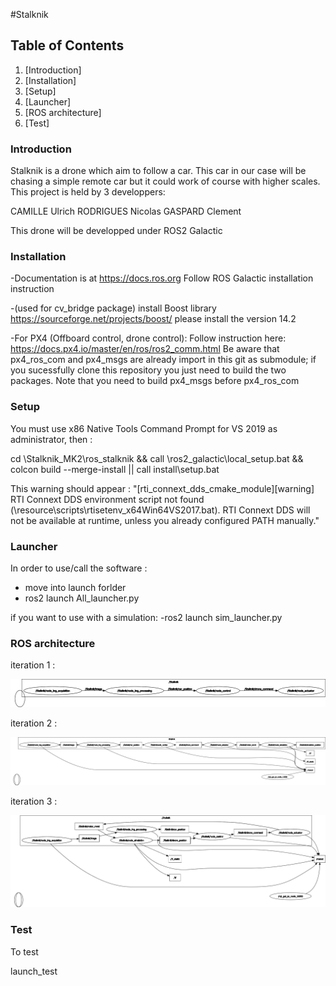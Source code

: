 
#Stalknik

## Table of Contents


1. [Introduction]
2. [Installation]
3. [Setup]
4. [Launcher]
5. [ROS architecture]
6. [Test]

### Introduction

Stalknik is a drone which aim to follow a car.
This car in our case will be chasing a simple remote car but it could work of course with higher scales.
This project is held by 3 developpers: 

CAMILLE Ulrich
RODRIGUES Nicolas
GASPARD Clement

This drone will be developped under ROS2 Galactic

### Installation

-Documentation is at https://docs.ros.org
Follow ROS Galactic installation instruction

-(used for cv_bridge package) install Boost library 
https://sourceforge.net/projects/boost/
please install the version 14.2

-For PX4 (Offboard control, drone control):
Follow instruction here: https://docs.px4.io/master/en/ros/ros2_comm.html
Be aware that px4_ros_com and px4_msgs are already import in this git as submodule; if you sucessfully clone this repository you just need to build the two packages. 
Note that you need to build px4_msgs before px4_ros_com

### Setup

You must use x86 Native Tools Command Prompt for VS 2019 as administrator, then :

cd <path to repository>\Stalknik_MK2\ros_stalknik && call <path to ros>\ros2_galactic\local_setup.bat && colcon build --merge-install || call install\setup.bat

This warning should appear :
"[rti_connext_dds_cmake_module][warning] RTI Connext DDS environment script not found (\resource\scripts\rtisetenv_x64Win64VS2017.bat). RTI Connext DDS will not be available at runtime, unless you already configured PATH manually."

### Launcher

In order to use/call the software :
- move into launch forlder
- ros2 launch All_launcher.py

if you want to use with a simulation:
-ros2 launch sim_launcher.py


### ROS architecture

iteration 1 :

![My Image](https://github.com/camillul/Stalknik_MK2/blob/main/PFE_image/rosgraph10022022.png)

iteration 2 :

![My Image](https://github.com/camillul/Stalknik_MK2/blob/main/PFE_image/rosgraph22022022.png)

iteration 3 :

![My Image](https://github.com/camillul/Stalknik_MK2/blob/main/PFE_image/rosgraph27022022.png)

### Test

To test

launch_test <path to test file>

